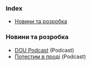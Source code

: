 ### Index

* [Новини та розробка](#Новини-та-розробка)


### Новини та розробка

* [DOU Podcast](https://soundcloud.com/doupodcast) (Podcast)
* [Потестим в проді](https://podcasts.apple.com/ua/podcast/%D0%BF%D0%BE%D1%82%D0%B5%D1%81%D1%82%D0%B8%D0%BC-%D0%B2-%D0%BF%D1%80%D0%BE%D0%B4%D1%96/id1528104095) (Podcast)
